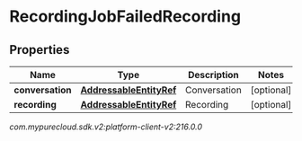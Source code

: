 # RecordingJobFailedRecording


## Properties

| Name | Type | Description | Notes |
| ------------ | ------------- | ------------- | ------------- |
| **conversation** | [**AddressableEntityRef**](AddressableEntityRef) | Conversation |  [optional] |
| **recording** | [**AddressableEntityRef**](AddressableEntityRef) | Recording |  [optional] |




_com.mypurecloud.sdk.v2:platform-client-v2:216.0.0_
